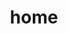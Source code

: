 ---
# Feel free to add content and custom Front Matter to this file.
# To modify the layout, see https://jekyllrb.com/docs/themes/#overriding-theme-defaults

layout: index
title: home
owner: Annie Vega
desc: Welcome to my website, <br>I'm happy to share with you all the projects I'm involved with. <br>Thanks for being here. 
bio:
---